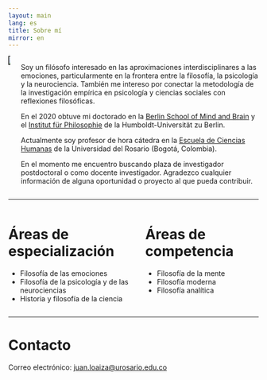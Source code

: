 ```yaml
---
layout: main
lang: es
title: Sobre mí
mirror: en
---
```


<div class="columns">

  <div class="column is-one-fifth">
  <img style="border: 1px solid black" src="{{ site.baseurl }}/img/academic_loaiza.png" />
  </div>


  <div class="column" markdown="1">
    
Soy un filósofo interesado en las aproximaciones interdisciplinares a las emociones, particularmente en la
      frontera entre la filosofía, la psicología y la neurociencia. También me intereso por conectar la metodología de
      la investigación empírica en psicología y ciencias sociales con reflexiones filosóficas.

En el 2020 obtuve mi doctorado en la [Berlin School of Mind and Brain](http://www.mind-and-brain.de/home/) y el
      [Institut für Philosophie](https://www.philosophie.hu-berlin.de/) de la Humboldt-Universität zu Berlin.
 
Actualmente soy profesor de hora cátedra en la [Escuela de Ciencias
      Humanas](http://www.urosario.edu.co/Escuela-de-Ciencias-Humanas/inicio/) de la Universidad del Rosario (Bogotá,
      Colombia).
 
En el momento me encuentro buscando plaza de investigador postdoctoral o como docente investigador. Agradezco
      cualquier información de alguna oportunidad o proyecto al que pueda contribuir.

  </div>
  
</div>

<hr>

<div class="columns">
  <div class="column">
    <h1>Áreas de especialización</h1>
    <ul>
      <li>Filosofía de las emociones</li>
      <li>Filosofía de la psicología y de las neurociencias</li>
      <li>Historia y filosofía de la ciencia</li>
    </ul>
  </div>
  <div class="column">
    <h1>Áreas de competencia</h1>
    <ul>
      <li>Filosofía de la mente </li>
      <li>Filosofía moderna</li>
      <li>Filosofía analítica</li>
    </ul>
  </div>
</div>

<hr>

# Contacto

Correo electrónico: [juan.loaiza@urosario.edu.co](mailto:juan.loaiza@urosario.edu.co)
